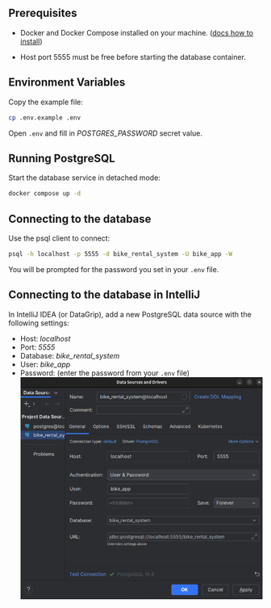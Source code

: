 ## Prerequisites

- Docker and Docker Compose installed on your machine. ([docs how to install](https://docs.docker.com/engine/install/))

- Host port 5555 must be free before starting the database container.

## Environment Variables

Copy the example file:
```bash
cp .env.example .env

```

Open `.env` and fill in _POSTGRES_PASSWORD_ secret value.

## Running PostgreSQL

Start the database service in detached mode:

```bash
docker compose up -d
```

## Connecting to the database

Use the psql client to connect:

```bash
psql -h localhost -p 5555 -d bike_rental_system -U bike_app -W
```

You will be prompted for the password you set in your `.env` file.

## Connecting to the database in IntelliJ
In IntelliJ IDEA (or DataGrip), add a new PostgreSQL data source with the following settings:
- Host: _localhost_
- Port: _5555_
- Database: _bike_rental_system_
- User: _bike_app_
- Password: (enter the password from your `.env` file)
![img.png](img.png)